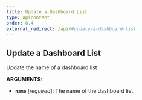 ```yaml
---
title: Update a Dashboard List
type: apicontent
order: 8.4
external_redirect: /api/#update-a-dashboard-list
---
```


## Update a Dashboard List

Update the name of a dashboard list

**ARGUMENTS**:

*   **`name`** [*required*]:
    The name of the dashboard list.
